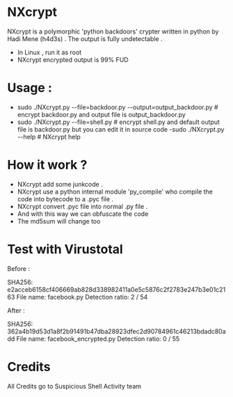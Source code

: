 # NXcrypt

NXcrypt is a polymorphic 'python backdoors' crypter written in python by Hadi Mene (h4d3s) .
The output  is fully undetectable .

- In Linux , run it as root
- NXcrypt encrypted output is 99% FUD 

# Usage :

- sudo  ./NXcrypt.py --file=backdoor.py --output=output_backdoor.py # encrypt backdoor.py and output file is output_backdoor.py
- sudo ./NXcrypt.py --file=shell.py # encrypt shell.py and default output file  is backdoor.py but you can edit it in source code
 -sudo ./NXcrypt.py --help # NXcrypt help
 
 # How it work ? 
 
 - NXcrypt add some junkcode .
 - NXcrypt use a python internal module 'py_compile' who compile the code into bytecode to a .pyc file .
 - NXcrypt convert .pyc file into normal .py file .
 - And with this way we can obfuscate the code
 - The md5sum will change too
 
 
 # Test with Virustotal
 
 Before :
 
SHA256:	e2acceb6158cf406669ab828d338982411a0e5c5876c2f2783e247b3e01c2163
File name:	facebook.py
Detection ratio:	2 / 54

After :

SHA256:	362a4b19d53d1a8f2b91491b47dba28923dfec2d90784961c46213bdadc80add
File name:	facebook_encrypted.py
Detection ratio:	0 / 55


# Credits

All Credits go to Suspicious Shell Activity team
 
 
 


 
